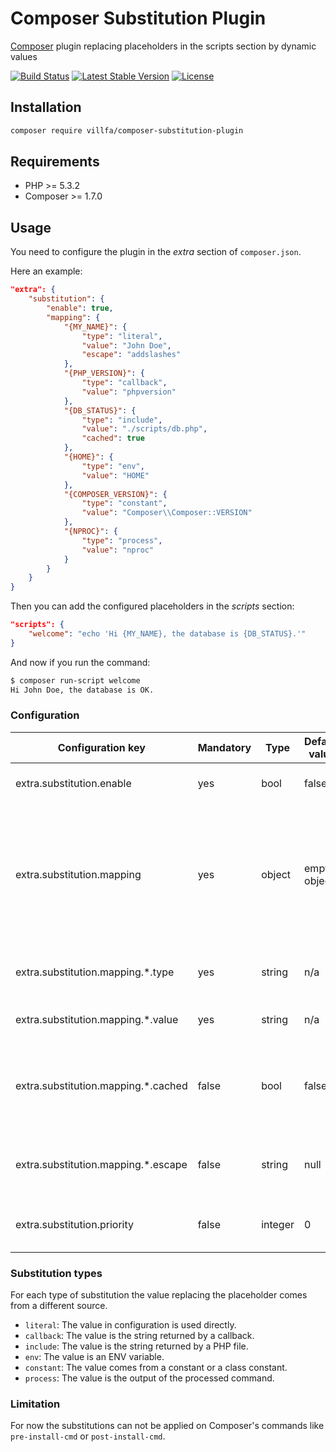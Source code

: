 # Composer Substitution Plugin

[Composer](https://getcomposer.org/) plugin replacing placeholders in the scripts section by dynamic values

[![Build Status](https://secure.travis-ci.org/villfa/composer-substitution-plugin.png?branch=master)](http://travis-ci.org/villfa/composer-substitution-plugin)
[![Latest Stable Version](https://poser.pugx.org/villfa/composer-substitution-plugin/v/stable)](https://packagist.org/packages/villfa/composer-substitution-plugin)
[![License](https://poser.pugx.org/villfa/composer-substitution-plugin/license)](./LICENSE)

## Installation

```sh
composer require villfa/composer-substitution-plugin
```

## Requirements

* PHP >= 5.3.2
* Composer >= 1.7.0

## Usage

You need to configure the plugin in the *extra* section of `composer.json`.

Here an example:

```json
"extra": {
    "substitution": {
        "enable": true,
        "mapping": {
            "{MY_NAME}": {
                "type": "literal",
                "value": "John Doe",
                "escape": "addslashes"
            },
            "{PHP_VERSION}": {
                "type": "callback",
                "value": "phpversion"
            },
            "{DB_STATUS}": {
                "type": "include",
                "value": "./scripts/db.php",
                "cached": true
            },
            "{HOME}": {
                "type": "env",
                "value": "HOME"
            },
            "{COMPOSER_VERSION}": {
                "type": "constant",
                "value": "Composer\\Composer::VERSION"
            },
            "{NPROC}": {
                "type": "process",
                "value": "nproc"
            }
        }
    }
}
```

Then you can add the configured placeholders in the *scripts* section:

```json
"scripts": {
    "welcome": "echo 'Hi {MY_NAME}, the database is {DB_STATUS}.'"
}
```

And now if you run the command:

```sh
$ composer run-script welcome
Hi John Doe, the database is OK.
```

### Configuration

Configuration key | Mandatory | Type | Default value | Description
----------------- | --------- | ---- | ------------- | -----------
extra.substitution.enable | yes | bool | false | Enables the plugin when true
extra.substitution.mapping | yes | object | empty object | Mapping between placeholders (the keys) and substitution rules (the values). There is no restriction with the placeholders format.
extra.substitution.mapping.*.type | yes | string | n/a | Substitution type (see the related section below)
extra.substitution.mapping.*.value | yes | string | n/a | Substitution value (depends on the type)
extra.substitution.mapping.*.cached | false | bool | false | Indicates whether the value provided after the first substitution must be cached
extra.substitution.mapping.*.escape | false | string | null | Escaping function that will receive the substitute value as argument
extra.substitution.priority | false | integer | 0 | Plugin's event handler priority (see [Composer documentation](https://getcomposer.org/doc/articles/plugins.md#event-handler))

### Substitution types

For each type of substitution the value replacing the placeholder comes from a different source.

* `literal`: The value in configuration is used directly.
* `callback`: The value is the string returned by a callback.
* `include`: The value is the string returned by a PHP file.
* `env`: The value is an ENV variable.
* `constant`: The value comes from a constant or a class constant.
* `process`: The value is the output of the processed command.

### Limitation

For now the substitutions can not be applied on Composer's commands like `pre-install-cmd` or `post-install-cmd`.
